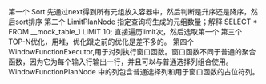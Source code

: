 第一个 Sort
先通过next得到所有元组放入容器中，然后判断是升序还是降序，然后sort排序
第二个 LimitPlanNode 指定查询将生成的元组数量；解释 SELECT * FROM __mock_table_1 LIMIT 10;
直接遍历limit次，然后选取第一个
第三个 TOP-N优化，用堆，优化跟之前的优化是差不多的。
第四个WindowFunctionExecutor,用于对列执行窗口函数。窗口函数不同于普通的聚合函数，因为它为每个输入行输出一行，并且可以与普通选择列组合使用。WindowFunctionPlanNode 中的列包含普通选择列和用于窗口函数的占位符列。